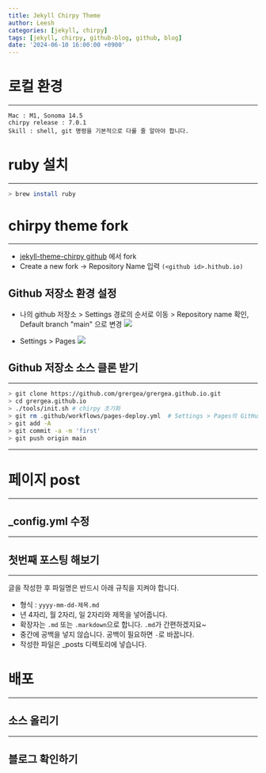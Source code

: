 ```yaml
---
title: Jekyll Chirpy Theme
author: Leesh
categories: [jekyll, chirpy] 
tags: [jekyll, chirpy, github-blog, github, blog]
date: '2024-06-10 16:00:00 +0900'
---
```


# 로컬 환경

---
```
Mac : M1, Sonoma 14.5
chirpy release : 7.0.1
Skill : shell, git 명령을 기본적으로 다룰 줄 알아야 합니다. 
```

# ruby 설치

---
```bash
> brew install ruby
```

# chirpy theme fork

---
* [jekyll-theme-chirpy github](https://github.com/cotes2020/jekyll-theme-chirpy) 에서 fork
* Create a new fork -> Repository Name 입력 `(<github id>.hithub.io)`

## Github 저장소 환경 설정
* 나의 github 저장소 > Settings 경로의 순서로 이동 > Repository name 확인, Default  branch "main" 으로 변경
![](/posts/Test/.2024-06-10-Test_images/76decd75.png)


* Settings > Pages
![](/posts/Test/.2024-06-10-Test_images/da0b4cc4.png)

## Github 저장소 소스 클론 받기

---
```bash
> git clone https://github.com/grergea/grergea.github.io.git
> cd grergea.github.io
> ./tools/init.sh # chirpy 초기화
> git rm .github/workflows/pages-deploy.yml  # Settings > Pages의 GitHub Actions을 사용하기 위해서 삭제 필요
> git add -A
> git commit -a -m 'first'
> git push origin main
```

---

# 페이지 post

---

## _config.yml 수정

---

## 첫번째 포스팅 해보기

---
글을 작성한 후 파일명은 반드시 아래 규칙을 지켜야 합니다.

* 형식 : `yyyy-mm-dd-제목.md`
* 년 4자리, 월 2자리, 일 2자리와 제목을 넣어줍니다.
* 확장자는 `.md` 또는 `.markdown`으로 합니다. `.md`가 간편하겠지요~
* 중간에 공백을 넣지 않습니다. 공백이 필요하면 `-`로 바꿉니다.
* 작성한 파일은 _posts 디렉토리에 넣습니다.

# 배포

---

## 소스 올리기

---
## 블로그 확인하기
